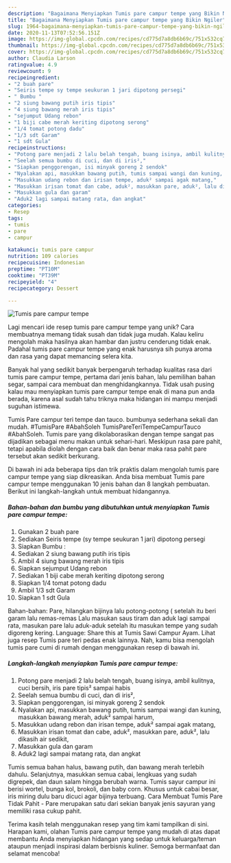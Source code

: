 ```yaml
---
description: "Bagaimana Menyiapkan Tumis pare campur tempe yang Bikin Ngiler"
title: "Bagaimana Menyiapkan Tumis pare campur tempe yang Bikin Ngiler"
slug: 1964-bagaimana-menyiapkan-tumis-pare-campur-tempe-yang-bikin-ngiler
date: 2020-11-13T07:52:56.151Z
image: https://img-global.cpcdn.com/recipes/cd775d7a8db6b69c/751x532cq70/tumis-pare-campur-tempe-foto-resep-utama.jpg
thumbnail: https://img-global.cpcdn.com/recipes/cd775d7a8db6b69c/751x532cq70/tumis-pare-campur-tempe-foto-resep-utama.jpg
cover: https://img-global.cpcdn.com/recipes/cd775d7a8db6b69c/751x532cq70/tumis-pare-campur-tempe-foto-resep-utama.jpg
author: Claudia Larson
ratingvalue: 4.9
reviewcount: 9
recipeingredient:
- "2 buah pare"
- "Seiris tempe sy tempe seukuran 1 jari dipotong persegi"
- " Bumbu "
- "2 siung bawang putih iris tipis"
- "4 siung bawang merah iris tipis"
- "sejumput Udang rebon"
- "1 biji cabe merah keriting dipotong serong"
- "1/4 tomat potong dadu"
- "1/3 sdt Garam"
- "1 sdt Gula"
recipeinstructions:
- "Potong pare menjadi 2 lalu belah tengah, buang isinya, ambil kulitnya, cuci bersih, iris pare tipis² sampai habis"
- "Seelah semua bumbu di cuci, dan di iris²,"
- "Siapkan penggorengan, isi minyak goreng 2 sendok"
- "Nyalakan api, masukkan bawang putih, tumis sampai wangi dan kuning, masukkan bawang merah, aduk² sampai harum,"
- "Masukkan udang rebon dan irisan tempe, aduk² sampai agak matang,"
- "Masukkan irisan tomat dan cabe, aduk², masukkan pare, aduk², lalu dikasih air sedikit,"
- "Masukkan gula dan garam"
- "Aduk2 lagi sampai matang rata, dan angkat"
categories:
- Resep
tags:
- tumis
- pare
- campur

katakunci: tumis pare campur 
nutrition: 109 calories
recipecuisine: Indonesian
preptime: "PT10M"
cooktime: "PT39M"
recipeyield: "4"
recipecategory: Dessert

---
```



![Tumis pare campur tempe](https://img-global.cpcdn.com/recipes/cd775d7a8db6b69c/751x532cq70/tumis-pare-campur-tempe-foto-resep-utama.jpg)

Lagi mencari ide resep tumis pare campur tempe yang unik? Cara membuatnya memang tidak susah dan tidak juga mudah. Kalau keliru mengolah maka hasilnya akan hambar dan justru cenderung tidak enak. Padahal tumis pare campur tempe yang enak harusnya sih punya aroma dan rasa yang dapat memancing selera kita.

Banyak hal yang sedikit banyak berpengaruh terhadap kualitas rasa dari tumis pare campur tempe, pertama dari jenis bahan, lalu pemilihan bahan segar, sampai cara membuat dan menghidangkannya. Tidak usah pusing kalau mau menyiapkan tumis pare campur tempe enak di mana pun anda berada, karena asal sudah tahu triknya maka hidangan ini mampu menjadi suguhan istimewa.

Tumis Pare campur teri tempe dan tauco. bumbunya sederhana sekali dan mudah. #TumisPare #AbahSoleh TumisPareTeriTempeCampurTauco #AbahSoleh. Tumis pare yang dikolaborasikan dengan tempe sangat pas dijadikan sebagai menu makan untuk sehari-hari. Meskipun rasa pare pahit, tetapi apabila diolah dengan cara baik dan benar maka rasa pahit pare tersebut akan sedikit berkurang.


Di bawah ini ada beberapa tips dan trik praktis dalam mengolah tumis pare campur tempe yang siap dikreasikan. Anda bisa membuat Tumis pare campur tempe menggunakan 10 jenis bahan dan 8 langkah pembuatan. Berikut ini langkah-langkah untuk membuat hidangannya.

<!--inarticleads1-->

##### Bahan-bahan dan bumbu yang dibutuhkan untuk menyiapkan Tumis pare campur tempe:

1. Gunakan 2 buah pare
1. Sediakan Seiris tempe (sy tempe seukuran 1 jari) dipotong persegi
1. Siapkan  Bumbu :
1. Sediakan 2 siung bawang putih iris tipis
1. Ambil 4 siung bawang merah iris tipis
1. Siapkan sejumput Udang rebon
1. Sediakan 1 biji cabe merah keriting dipotong serong
1. Siapkan 1/4 tomat potong dadu
1. Ambil 1/3 sdt Garam
1. Siapkan 1 sdt Gula


Bahan-bahan: Pare, hilangkan bijinya lalu potong-potong ( setelah itu beri garam lalu remas-remas Lalu masukan saus tiram dan aduk lagi sampai rata, masukan pare lalu aduk-aduk setelah itu masukan tempe yang sudah digoreng kering. Language: Share this at Tumis Sawi Campur Ayam. Lihat juga resep Tumis pare teri pedas enak lainnya. Nah, kamu bisa mengolah tumis pare cumi di rumah dengan menggunakan resep di bawah ini. 

<!--inarticleads2-->

##### Langkah-langkah menyiapkan Tumis pare campur tempe:

1. Potong pare menjadi 2 lalu belah tengah, buang isinya, ambil kulitnya, cuci bersih, iris pare tipis² sampai habis
1. Seelah semua bumbu di cuci, dan di iris²,
1. Siapkan penggorengan, isi minyak goreng 2 sendok
1. Nyalakan api, masukkan bawang putih, tumis sampai wangi dan kuning, masukkan bawang merah, aduk² sampai harum,
1. Masukkan udang rebon dan irisan tempe, aduk² sampai agak matang,
1. Masukkan irisan tomat dan cabe, aduk², masukkan pare, aduk², lalu dikasih air sedikit,
1. Masukkan gula dan garam
1. Aduk2 lagi sampai matang rata, dan angkat


Tumis semua bahan halus, bawang putih, dan bawang merah terlebih dahulu. Selanjutnya, masukkan semua cabai, lengkuas yang sudah digrepek, dan daun salam hingga berubah warna. Tumis sayur campur ini berisi wortel, bunga kol, brokoli, dan baby corn. Khusus untuk cabai besar, iris miring dulu baru dicuci agar bijinya terbuang. Cara Membuat Tumis Pare Tidak Pahit - Pare merupakan satu dari sekian banyak jenis sayuran yang memiliki rasa cukup pahit. 

Terima kasih telah menggunakan resep yang tim kami tampilkan di sini. Harapan kami, olahan Tumis pare campur tempe yang mudah di atas dapat membantu Anda menyiapkan hidangan yang sedap untuk keluarga/teman ataupun menjadi inspirasi dalam berbisnis kuliner. Semoga bermanfaat dan selamat mencoba!
